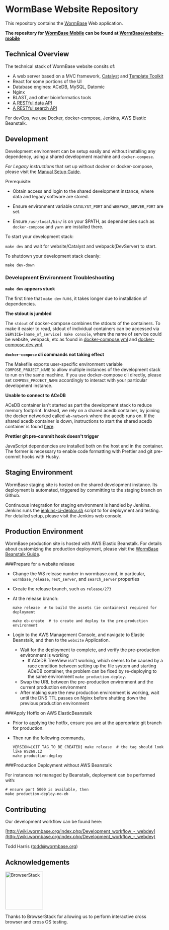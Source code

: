WormBase Website Repository
===========================

This repository contains the [WormBase](http://www.wormbase.org) Web application.

**The repository for [WormBase Mobile](http://m.wormbase.org) can be found at [WormBase/website-mobile](https://github.com/WormBase/website-mobile)**

Technical Overview
------------------

The technical stack of WormBase website consits of:
- A web server based on a MVC framework, [Catalyst](http://www.catalystframework.org/) and [Template Toolkit](http://www.template-toolkit.org/)
- React for some portions of the UI
- Database engines: ACeDB, MySQL, Datomic
- Nginx
- BLAST, and other bioinformatics tools
- [A RESTful data API](https://github.com/WormBase/wormbase_rest)
- [A RESTful search API](https://github.com/WormBase/wb-search)

For devOps, we use Docker, docker-compose, Jenkins, AWS Elastic Beanstalk.


Development
--------------------------------------------------------

Development environment can be setup easily and without installing any dependency, using a shared development machine and `docker-compose`.

_For Legacy instructions_ that set up without docker or docker-compose, please visit the [Manual Setup Guide](/docs/manual_setup.md).

Prerequisite:

- Obtain access and login to the shared development instance, where data and legacy software are stored.

- Ensure environment variable `CATALYST_PORT` and `WEBPACK_SERVER_PORT` are set.

- Ensure `/usr/local/bin/` is on your $PATH, as dependencies such as `docker-compose` and `yarn` are installed there.

To start your development stack:

`make dev` and wait for website/Catalyst and webpack(DevServer) to start.

To shutdown your development stack cleanly:

`make dev-down`


### Development Environment Troubleshooting

**`make dev` appears stuck**

The first time that `make dev` runs, it takes longer due to installation of dependencies.

**The stdout is jumbled**

The `stdout` of docker-compose combines the stdouts of the containers. To make it easier to read, stdout of individual containers can be accessed via `SERVICE=[name_of_service] make console`, where the name of service could be website, webpack, etc as found in [docker-compose.yml](docker-compose.yml) and [docker-compose.dev.yml](docker-compose.dev.yml).

**`docker-compose` cli commands not taking effect**

The Makefile exports user-specific environment variable `COMPOSE_PROJECT_NAME` to allow multiple instances of the development stack to run on the same machine. If you use docker-compose cli directly, please set `COMPOSE_PROJECT_NAME` accordingly to interact with your particular development instance.

**Unable to connect to ACeDB**

ACeDB container isn't started as part the development stack to reduce memory footprint. Instead, we rely on a shared acedb container, by joining the docker networked called `wb-network` where the acedb runs on. If the shared acedb container is down, instructions to start the shared acedb container is found [here](https://github.com/WormBase/wormbase-architecture/blob/develop/roles/acedb/files/startserver.sh).

**Prettier git pre-commit hook doesn't trigger**

JavaScript dependencies are installed both on the host and in the container. The former is necessary to enable code formatting with Prettier and git pre-commit hooks with Husky.


Staging Environment
---------------------------------------------

WormBase staging site is hosted on the shared development instance. Its deployment is automated, triggered by committing to the staging branch on Github.

Continuous integration for staging environment is handled by Jenkins. Jenkins runs the [jenkins-ci-deploy.sh](jenkins-ci-deploy.sh) script to for deployment and testing. For detailed setup, please visit the Jenkins web console.

Production Environment
---------------------------------------------

WormBase production site is hosted with AWS Elastic Beanstalk. For details about customizing the production deployment, please visit the [WormBase Beanstalk Guide](docs/beanstalk.md).

###Prepare for a website release

- Change the WS release number in wormbase.conf, in particular, `wormbase_release`, `rest_server`, and `search_server` properties
- Create the release branch, such as `release/273`
- At the release branch:

  ```console
  make release  # to build the assets (ie containers) required for deployment
  ```

  ```console
  make eb-create  # to create and deploy to the pre-production environment
  ```

- Login to the AWS Management Console, and navigate to Elastic Beanstalk, and then to the `website` Application.
    - Wait for the deployment to complete, and verify the pre-production environment is working
        - If ACeDB TreeView isn't working, which seems to be caused by a race condition between setting up the file system and starting ACeDB container, the problem can be fixed by re-deploying to the same environment `make production-deploy`.
    - Swap the URL between the pre-production environment and the current production environment
    - After making sure the new production environment is working, wait until the DNS TTL passes on Nginx before shutting down the previous production environment


###Apply Hotfix on AWS ElasticBeanstalk

- Prior to applying the hotfix, ensure you are at the appropriate git branch for production.

- Then run the following commands,

	```
	VERSION=[GIT_TAG_TO_BE_CREATED] make release  # the tag should look like WS268.12
	make production-deploy
	```

###Production Deployment without AWS Beanstalk

For instances not managed by Beanstalk, deployment can be performed with:

```
# ensure port 5000 is available, then
make production-deploy-no-eb
```

Contributing
------------

Our development workflow can be found here:

[http://wiki.wormbase.org/index.php/Development_workflow_-_webdev](http://wiki.wormbase.org/index.php/Development_workflow_-_webdev)

Todd Harris (todd@wormbase.org)

Acknowledgements
----------------

<a href="https://www.browserstack.com/"><img src="https://www.browserstack.com/images/mail/browserstack-logo-footer.png" alt="BrowserStack" width="120px" /></a>

Thanks to BrowserStack for allowing us to perform interactive cross browser and cross OS testing.
